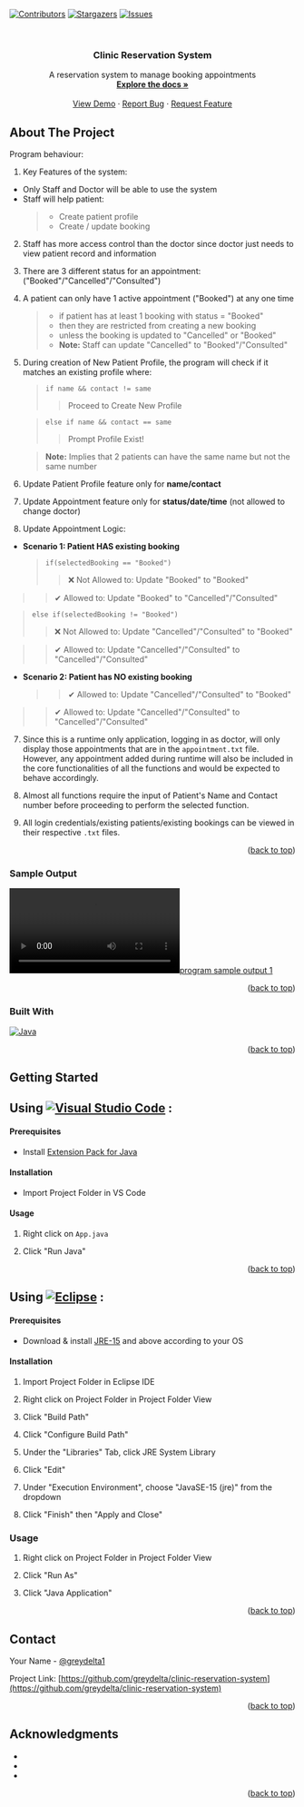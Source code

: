 <div id="top"></div>

[![Contributors][contributors-shield]][contributors-url] [![Stargazers][stars-shield]][stars-url] [![Issues][issues-shield]][issues-url]

<br />
<div align="center">

<h3 align="center">Clinic Reservation System</h3>

  <p align="center">
    A reservation system to manage booking appointments
    <br />
    <a href="https://github.com/greydelta/clinic-reservation-system"><strong>Explore the docs »</strong></a>
    <br />
    <br />
    <a href="https://github.com/greydelta/clinic-reservation-system">View Demo</a>
    ·
    <a href="https://github.com/greydelta/clinic-reservation-system/issues">Report Bug</a>
    ·
    <a href="https://github.com/greydelta/clinic-reservation-system/issues">Request Feature</a>
  </p>
</div>

<!-- ABOUT THE PROJECT -->

## About The Project

Program behaviour:

1. Key Features of the system:

- Only Staff and Doctor will be able to use the system
- Staff will help patient:
  > - Create patient profile
  > - Create / update booking

2. Staff has more access control than the doctor since doctor just needs to view patient record and information

3. There are 3 different status for an appointment: ("Booked"/"Cancelled"/"Consulted")

4. A patient can only have 1 active appointment ("Booked") at any one time

   > - if patient has at least 1 booking with status = "Booked"
   > - then they are restricted from creating a new booking
   > - unless the booking is updated to "Cancelled" or "Booked"
   > - **Note:** Staff can update "Cancelled" to "Booked"/"Consulted"

5. During creation of New Patient Profile, the program will check if it matches an existing profile where:

   > `if name && contact != same`
   >
   > > Proceed to Create New Profile

   > `else if name && contact == same`
   >
   > > Prompt Profile Exist!

   > **Note:** Implies that 2 patients can have the same name but not the same number

6. Update Patient Profile feature only for **name/contact**
7. Update Appointment feature only for **status/date/time** (not allowed to change doctor)
8. Update Appointment Logic:

- **Scenario 1: Patient HAS existing booking**
  > `if(selectedBooking == "Booked")`
  >
  > > ❌ Not Allowed to: Update "Booked" to "Booked"

> > ✔ Allowed to: Update "Booked" to "Cancelled"/"Consulted"

> `else if(selectedBooking != "Booked")`
>
> > ❌ Not Allowed to: Update "Cancelled"/"Consulted" to "Booked"

> > ✔ Allowed to: Update "Cancelled"/"Consulted" to "Cancelled"/"Consulted"

- **Scenario 2: Patient has NO existing booking**
  > > ✔ Allowed to: Update "Cancelled"/"Consulted" to "Booked"

> > ✔ Allowed to: Update "Cancelled"/"Consulted" to "Cancelled"/"Consulted"

7. Since this is a runtime only application, logging in as doctor, will only display those appointments that are in the `appointment.txt` file. However, any appointment added during runtime will also be included in the core functionalities of all the functions and would be expected to behave accordingly.

8. Almost all functions require the input of Patient's Name and Contact number before proceeding to perform the selected function.

9. All login credentials/existing patients/existing bookings can be viewed in their respective `.txt` files.

<p align="right">(<a href="#top">back to top</a>)</p>

### Sample Output

[![program sample output 1][product-video]](#)

<p align="right">(<a href="#top">back to top</a>)</p>

### Built With

[![Java](https://img.shields.io/badge/java-%23ED8B00.svg?style=for-the-badge&logo=java&logoColor=white)](https://www.java.com/en/)

<p align="right">(<a href="#top">back to top</a>)</p>

## Getting Started

## Using [![Visual Studio Code](https://img.shields.io/badge/Visual%20Studio%20Code-0078d7.svg?style=for-the-badge&logo=visual-studio-code&logoColor=white)](https://www.eclipse.org/ide/) :

#### Prerequisites

- Install [Extension Pack for Java](vscode:extension/vscjava.vscode-java-pack)

#### Installation

- Import Project Folder in VS Code

#### Usage

1. Right click on `App.java`

1. Click "Run Java"

<p align="right">(<a href="#top">back to top</a>)</p>

## Using [![Eclipse](https://img.shields.io/badge/Eclipse-FE7A16.svg?style=for-the-badge&logo=Eclipse&logoColor=white)](https://www.eclipse.org/ide/) :

#### Prerequisites

- Download & install [JRE-15](https://www.oracle.com/java/technologies/javase/jdk15-archive-downloads.html) and above according to your OS

#### Installation

1. Import Project Folder in Eclipse IDE

1. Right click on Project Folder in Project Folder View

1. Click "Build Path"

1. Click "Configure Build Path"

1. Under the "Libraries" Tab, click JRE System Library

1. Click "Edit"

1. Under "Execution Environment", choose "JavaSE-15 (jre)" from the dropdown

1. Click "Finish" then "Apply and Close"

### Usage

1. Right click on Project Folder in Project Folder View

1. Click "Run As"

1. Click "Java Application"

<p align="right">(<a href="#top">back to top</a>)</p>

## Contact

Your Name - [@greydelta1](https://twitter.com/greydelta1)

Project Link: [https://github.com/greydelta/clinic-reservation-system](https://github.com/greydelta/clinic-reservation-system)

<p align="right">(<a href="#top">back to top</a>)</p>

<!-- ACKNOWLEDGMENTS -->

## Acknowledgments

- []()
- []()
- []()

<p align="right">(<a href="#top">back to top</a>)</p>

<!-- MARKDOWN LINKS & IMAGES -->
<!-- https://www.markdownguide.org/basic-syntax/#reference-style-links -->

[contributors-shield]: https://img.shields.io/github/contributors/greydelta/clinic-reservation-system.svg?style=for-the-badge
[contributors-url]: https://github.com/greydelta/clinic-reservation-system/graphs/contributors
[stars-shield]: https://img.shields.io/github/stars/greydelta/clinic-reservation-system.svg?style=for-the-badge
[stars-url]: https://github.com/greydelta/clinic-reservation-system/stargazers
[issues-shield]: https://img.shields.io/github/issues/greydelta/clinic-reservation-system.svg?style=for-the-badge
[issues-url]: https://github.com/greydelta/clinic-reservation-system/issues
[product-screenshot]: images/visual.png
[product-video]: resources/video.mp4
